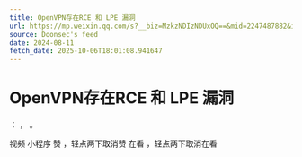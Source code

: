 ```yaml
---
title: OpenVPN存在RCE 和 LPE 漏洞
url: https://mp.weixin.qq.com/s?__biz=MzkzNDIzNDUxOQ==&mid=2247487882&idx=2&sn=006a5e352ef397fcbab4c36aed18ead3
source: Doonsec's feed
date: 2024-08-11
fetch_date: 2025-10-06T18:01:08.941647
---
```


# OpenVPN存在RCE 和 LPE 漏洞

：
，
。

视频
小程序
赞
，轻点两下取消赞
在看
，轻点两下取消在看